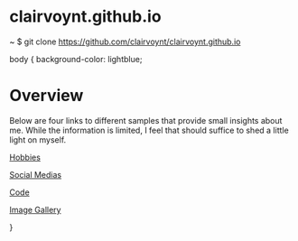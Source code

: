 # clairvoynt.github.io
~ $ git clone https://github.com/clairvoynt/clairvoynt.github.io

<!DOCTYPE html>
<html>
<body>
body {
   background-color: lightblue;

<h1>Overview</h1>
   Below are four links to different samples that provide small insights about me. 
  While the information is limited, I feel that should suffice to shed a little light on myself.
<p>

[Hobbies](https://github.com/clairvoynt/clairvoynt.github.io/blob/main/Hobbies)

[Social Medias](https://github.com/clairvoynt/clairvoynt.github.io/blob/main/Social%20Medias)

[Code](https://github.com/clairvoynt/clairvoynt.github.io/blob/main/Code)

[Image Gallery](https://github.com/clairvoynt/clairvoynt.github.io/blob/main/Image%20Gallery)</p>

   </body>
   }
  </html>
